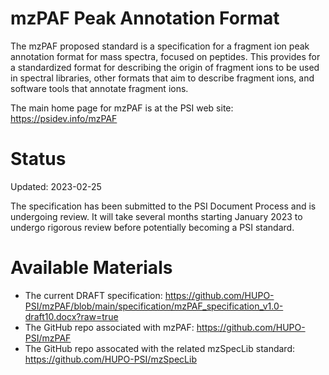 # mzPAF Peak Annotation Format

The mzPAF proposed standard is a specification for a fragment ion peak annotation format for mass spectra, focused on peptides. This provides for a standardized format for describing the origin of fragment ions to be used in spectral libraries, other formats that aim to describe fragment ions, and software tools that annotate fragment ions.

The main home page for mzPAF is at the PSI web site: https://psidev.info/mzPAF

# Status

Updated: 2023-02-25

The specification has been submitted to the PSI Document Process and is undergoing review. It will take several months starting January 2023 to undergo rigorous review before potentially becoming a PSI standard.

# Available Materials
- The current DRAFT specification: https://github.com/HUPO-PSI/mzPAF/blob/main/specification/mzPAF_specification_v1.0-draft10.docx?raw=true
- The GitHub repo associated with mzPAF: https://github.com/HUPO-PSI/mzPAF
- The GitHub repo assocated with the related mzSpecLib standard: https://github.com/HUPO-PSI/mzSpecLib

